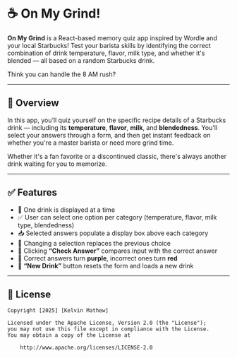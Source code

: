 # ☕ On My Grind!

**On My Grind** is a React-based memory quiz app inspired by Wordle and your local Starbucks! Test your barista skills by identifying the correct combination of drink temperature, flavor, milk type, and whether it's blended — all based on a random Starbucks drink.

Think you can handle the 8 AM rush?

---

## 🧠 Overview

In this app, you’ll quiz yourself on the specific recipe details of a Starbucks drink — including its **temperature**, **flavor**, **milk**, and **blendedness**. You'll select your answers through a form, and then get instant feedback on whether you're a master barista or need more grind time.

Whether it's a fan favorite or a discontinued classic, there's always another drink waiting for you to memorize.

---

## ✅ Features

- 🥤 One drink is displayed at a time
- ✅ User can select one option per category (temperature, flavor, milk type, blendedness)
- 📥 Selected answers populate a display box above each category
- 🔄 Changing a selection replaces the previous choice
- 🧪 Clicking **“Check Answer”** compares input with the correct answer
- 🎨 Correct answers turn **purple**, incorrect ones turn **red**
- 🔄 **“New Drink”** button resets the form and loads a new drink

---

## 📄 License

    Copyright [2025] [Kelvin Mathew]

    Licensed under the Apache License, Version 2.0 (the "License");
    you may not use this file except in compliance with the License.
    You may obtain a copy of the License at

        http://www.apache.org/licenses/LICENSE-2.0

